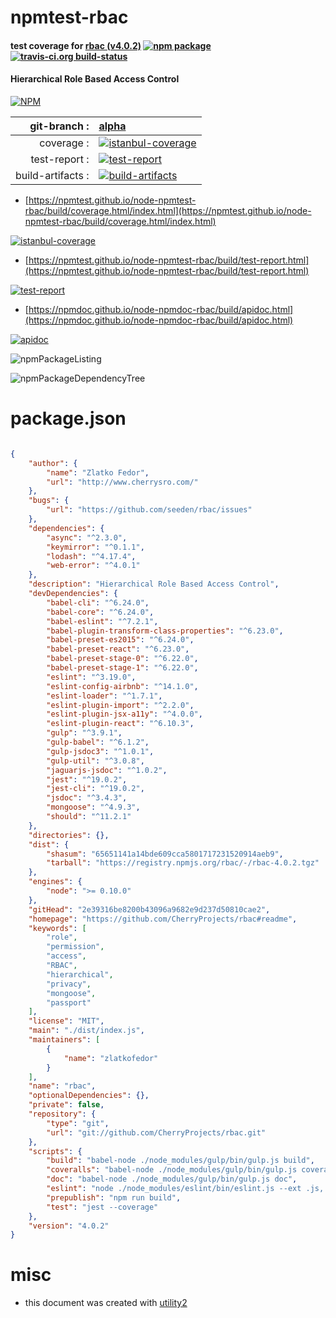 # npmtest-rbac

#### test coverage for  [rbac (v4.0.2)](https://github.com/CherryProjects/rbac#readme)  [![npm package](https://img.shields.io/npm/v/npmtest-rbac.svg?style=flat-square)](https://www.npmjs.org/package/npmtest-rbac) [![travis-ci.org build-status](https://api.travis-ci.org/npmtest/node-npmtest-rbac.svg)](https://travis-ci.org/npmtest/node-npmtest-rbac)

#### Hierarchical Role Based Access Control

[![NPM](https://nodei.co/npm/rbac.png?downloads=true&downloadRank=true&stars=true)](https://www.npmjs.com/package/rbac)

| git-branch : | [alpha](https://github.com/npmtest/node-npmtest-rbac/tree/alpha)|
|--:|:--|
| coverage : | [![istanbul-coverage](https://npmtest.github.io/node-npmtest-rbac/build/coverage.badge.svg)](https://npmtest.github.io/node-npmtest-rbac/build/coverage.html/index.html)|
| test-report : | [![test-report](https://npmtest.github.io/node-npmtest-rbac/build/test-report.badge.svg)](https://npmtest.github.io/node-npmtest-rbac/build/test-report.html)|
| build-artifacts : | [![build-artifacts](https://npmtest.github.io/node-npmtest-rbac/glyphicons_144_folder_open.png)](https://github.com/npmtest/node-npmtest-rbac/tree/gh-pages/build)|

- [https://npmtest.github.io/node-npmtest-rbac/build/coverage.html/index.html](https://npmtest.github.io/node-npmtest-rbac/build/coverage.html/index.html)

[![istanbul-coverage](https://npmtest.github.io/node-npmtest-rbac/build/screenCapture.buildCi.browser.%252Ftmp%252Fbuild%252Fcoverage.lib.html.png)](https://npmtest.github.io/node-npmtest-rbac/build/coverage.html/index.html)

- [https://npmtest.github.io/node-npmtest-rbac/build/test-report.html](https://npmtest.github.io/node-npmtest-rbac/build/test-report.html)

[![test-report](https://npmtest.github.io/node-npmtest-rbac/build/screenCapture.buildCi.browser.%252Ftmp%252Fbuild%252Ftest-report.html.png)](https://npmtest.github.io/node-npmtest-rbac/build/test-report.html)

- [https://npmdoc.github.io/node-npmdoc-rbac/build/apidoc.html](https://npmdoc.github.io/node-npmdoc-rbac/build/apidoc.html)

[![apidoc](https://npmdoc.github.io/node-npmdoc-rbac/build/screenCapture.buildCi.browser.%252Ftmp%252Fbuild%252Fapidoc.html.png)](https://npmdoc.github.io/node-npmdoc-rbac/build/apidoc.html)

![npmPackageListing](https://npmtest.github.io/node-npmtest-rbac/build/screenCapture.npmPackageListing.svg)

![npmPackageDependencyTree](https://npmtest.github.io/node-npmtest-rbac/build/screenCapture.npmPackageDependencyTree.svg)



# package.json

```json

{
    "author": {
        "name": "Zlatko Fedor",
        "url": "http://www.cherrysro.com/"
    },
    "bugs": {
        "url": "https://github.com/seeden/rbac/issues"
    },
    "dependencies": {
        "async": "^2.3.0",
        "keymirror": "^0.1.1",
        "lodash": "^4.17.4",
        "web-error": "^4.0.1"
    },
    "description": "Hierarchical Role Based Access Control",
    "devDependencies": {
        "babel-cli": "^6.24.0",
        "babel-core": "^6.24.0",
        "babel-eslint": "^7.2.1",
        "babel-plugin-transform-class-properties": "^6.23.0",
        "babel-preset-es2015": "^6.24.0",
        "babel-preset-react": "^6.23.0",
        "babel-preset-stage-0": "^6.22.0",
        "babel-preset-stage-1": "^6.22.0",
        "eslint": "^3.19.0",
        "eslint-config-airbnb": "^14.1.0",
        "eslint-loader": "^1.7.1",
        "eslint-plugin-import": "^2.2.0",
        "eslint-plugin-jsx-a11y": "^4.0.0",
        "eslint-plugin-react": "^6.10.3",
        "gulp": "^3.9.1",
        "gulp-babel": "^6.1.2",
        "gulp-jsdoc3": "^1.0.1",
        "gulp-util": "^3.0.8",
        "jaguarjs-jsdoc": "^1.0.2",
        "jest": "^19.0.2",
        "jest-cli": "^19.0.2",
        "jsdoc": "^3.4.3",
        "mongoose": "^4.9.3",
        "should": "^11.2.1"
    },
    "directories": {},
    "dist": {
        "shasum": "65651141a14bde609cca5801717231520914aeb9",
        "tarball": "https://registry.npmjs.org/rbac/-/rbac-4.0.2.tgz"
    },
    "engines": {
        "node": ">= 0.10.0"
    },
    "gitHead": "2e39316be8200b43096a9682e9d237d50810cae2",
    "homepage": "https://github.com/CherryProjects/rbac#readme",
    "keywords": [
        "role",
        "permission",
        "access",
        "RBAC",
        "hierarchical",
        "privacy",
        "mongoose",
        "passport"
    ],
    "license": "MIT",
    "main": "./dist/index.js",
    "maintainers": [
        {
            "name": "zlatkofedor"
        }
    ],
    "name": "rbac",
    "optionalDependencies": {},
    "private": false,
    "repository": {
        "type": "git",
        "url": "git://github.com/CherryProjects/rbac.git"
    },
    "scripts": {
        "build": "babel-node ./node_modules/gulp/bin/gulp.js build",
        "coveralls": "babel-node ./node_modules/gulp/bin/gulp.js coveralls",
        "doc": "babel-node ./node_modules/gulp/bin/gulp.js doc",
        "eslint": "node ./node_modules/eslint/bin/eslint.js --ext .js,.jsx .",
        "prepublish": "npm run build",
        "test": "jest --coverage"
    },
    "version": "4.0.2"
}
```



# misc
- this document was created with [utility2](https://github.com/kaizhu256/node-utility2)
